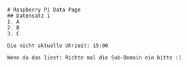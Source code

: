 
    # Raspberry Pi Data Page
    ## Datensatz 1
    1. A
    2. B
    3. C

    Die nicht aktuelle Uhrzeit: 15:00

    Wenn du das liest: Richte mal die Sub-Domain ein bitte :)
    